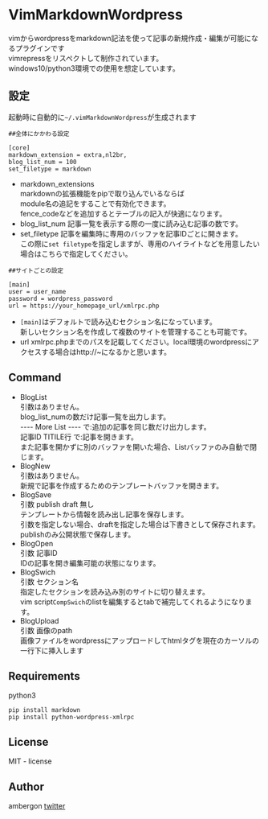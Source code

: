 # VimMarkdownWordpress
vimからwordpressをmarkdown記法を使って記事の新規作成・編集が可能になるプラグインです<br />
vimrepressをリスペクトして制作されています。<br />
windows10/python3環境での使用を想定しています。<br />

## 設定
起動時に自動的に`~/.vimMarkdownWordpress`が生成されます<br />

```
##全体にかかわる設定

[core]
markdown_extension = extra,nl2br,
blog_list_num = 100
set_filetype = markdown
```

- markdown_extensions<br />
    markdownの拡張機能をpipで取り込んでいるならば<br />
    module名の追記をすることで有効化できます。<br />
    fence_codeなどを追加するとテーブルの記入が快適になります。<br />
- blog_list_num
    記事一覧を表示する際の一度に読み込む記事の数です。<br />
- set_filetype
    記事を編集時に専用のバッファを記事IDごとに開きます。<br />
    この際に`set filetype`を指定しますが、専用のハイライトなどを用意したい場合はこちらで指定してください。<br />

```
##サイトごとの設定

[main]
user = user_name
password = wordpress_password
url = https://your_homepage_url/xmlrpc.php
```

- `[main]`はデフォルトで読み込むセクション名になっています。<br />
    新しいセクション名を作成して複数のサイトを管理することも可能です。<br />
- url
    xmlrpc.phpまでのパスを記載してください。local環境のwordpressにアクセスする場合はhttp://~になるかと思います。<br />



## Command
- BlogList<br />
    引数はありません。<br />
    blog_list_numの数だけ記事一覧を出力します。<br />
    ---- More List ---- で<enter>:追加の記事を同じ数だけ出力します。<br />
    記事ID TITILE行     で<enter>:記事を開きます。<br />
    また記事を開かずに別のバッファを開いた場合、Listバッファのみ自動で閉じます。<br />
- BlogNew<br />
    引数はありません。<br />
    新規で記事を作成するためのテンプレートバッファを開きます。<br />
- BlogSave<br />
    引数 publish draft 無し<br />
    テンプレートから情報を読み出し記事を保存します。<br />
    引数を指定しない場合、draftを指定した場合は下書きとして保存されます。<br />
    publishのみ公開状態で保存します。<br />
- BlogOpen<br />
    引数 記事ID<br />
    IDの記事を開き編集可能の状態になります。<br />
- BlogSwich <br />
    引数 セクション名<br />
    指定したセクションを読み込み別のサイトに切り替えます。<br />
    vim script`CompSwich`のlistを編集するとtabで補完してくれるようになります。<br />
- BlogUpload<br />
    引数 画像のpath<br />
    画像ファイルをwordpressにアップロードしてhtmlタグを現在のカーソルの一行下に挿入します<br />


## Requirements
python3
```
pip install markdown
pip install python-wordpress-xmlrpc
```

## License
MIT - license

## Author
ambergon 
[twitter](https://twitter.com/Sc_lFoxGon)

